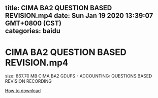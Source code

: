 
title: CIMA BA2 QUESTION BASED REVISION.mp4
date: Sun Jan 19 2020 13:39:07 GMT+0800 (CST)    
categories: baidu
---

# CIMA BA2 QUESTION BASED REVISION.mp4
size: 867.70 MB
 CIMA BA2 GDUFS - ACCOUNTING: QUESTIONS BASED REVISION RECORDING
 

[How to download](https://bpcam.bemobtrk.com/go/2ceec3aa-1ca2-46d6-b9ff-aaa5c184517c?jno=2871)